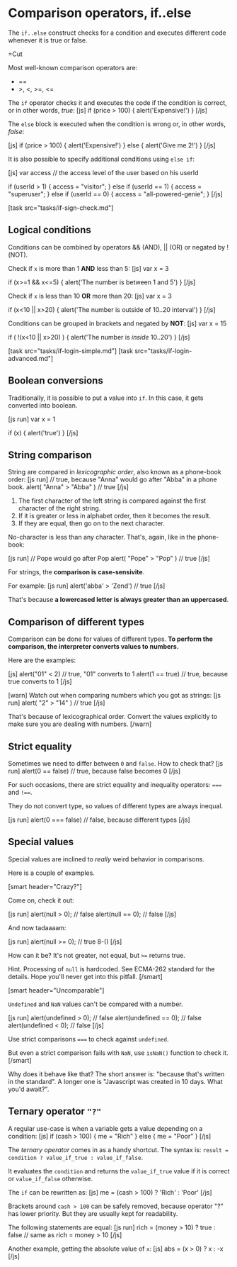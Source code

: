 
# Comparison operators, if..else 

The `if..else` construct checks for a condition and executes different code whenever it is true or false.

=Cut

Most well-known comparison operators are:
<ul>
<li>==</li>
<li>&gt;, &lt;, &gt;=, &lt;=</li>
</ul>

The `if` operator checks it and executes the code if the condition is correct, or in other words, <i>true</i>:
[js]
if (price > 100) {
  alert('Expensive!')
}
[/js]

The `else` block is executed when the condition is wrong or, in other words, <i>false</i>:

[js]
if (price > 100) {
  alert('Expensive!')
} else {
  alert('Give me 2!')
}
[/js]

It is also possible to specify additional conditions using `else if`:

[js]
var access  // the access level of the user based on his userId

if (userId > 1) {
  access = "visitor";
} else if (userId == 1) {
  access = "superuser";
} else if (userId == 0) {
  access = "all-powered-genie";
} 
[/js]

[task src="tasks/if-sign-check.md"]


## Logical conditions   

Conditions can be combined by operators && (AND), || (OR) or negated by !(NOT).

Check if `x` is more than 1 <b>AND</b> less than 5:
[js]
var x = 3

if (x>=1 && x<=5) {
  alert('The number is between 1 and 5')
}
[/js]

Check if `x` is less than 10 <b>OR</b> more than 20:
[js]
var x = 3

if (x<10 || x>20) {
  alert('The number is outside of 10..20 interval')
}
[/js]

Conditions can be grouped in brackets and negated by <b>NOT</b>:
[js]
var x = 15

if ( !(x<10 || x>20) ) {
  alert('The number is *inside* 10..20')
}
[/js]

[task src="tasks/if-login-simple.md"]
[task src="tasks/if-login-advanced.md"]


## Boolean conversions   

Traditionally, it is possible to put a value into `if`. In this case, it gets converted into boolean.

[js run]
var x = 1

if (x) {
  alert('true')
}
[/js]


## String comparison   

String are compared in <i>lexicographic order</i>, also known as a phone-book order:
[js run]
// true, because "Anna" would go after "Abba" in a phone book. 
alert( "Anna" > "Abba" )  // true
[/js]

<ol>
<li>The first character of the left string is compared against the first character of the right string.</li>
<li>If it is greater or less in alphabet order, then it becomes the result.</li>
<li>If they are equal, then go on to the next character.</li>
</ol>

No-character is less than any character. That's, again, like in the phone-book:

[js run]
// Pope would go after Pop 
alert( "Pope" > "Pop" )  // true
[/js]

For strings, the <b>comparison is case-sensivite</b>.

For example:
[js run]
alert('abba' > 'Zend') // true
[/js]

That's because <b>a lowercased letter is always greater than an uppercased</b>. 



## Comparison of different types   

Comparison can be done for values of different types. <b>To perform the comparison, the interpreter converts values to numbers.</b>

Here are the examples:

[js]
alert("01" < 2)   // true, "01" converts to 1
alert(1 == true)  // true, because true converts to 1
[/js]

[warn]
Watch out when comparing numbers which you got as strings:
[js run]
alert( "2" > "14" ) // true
[/js]

That's because of lexicographical order. Convert the values explicitly to make sure you are dealing with numbers.
[/warn]


## Strict equality   

Sometimes we need to differ between `0` and `false`. How to check that?
[js run]
alert(0 == false) // true, because false becomes 0
[/js]

For such occasions, there are strict equality and inequality operators: `===` and `!==`.

They do not convert type, so values of different types are always inequal.

[js run]
alert(0 === false) // false, because different types
[/js]



## Special values   

Special values are inclined to <i>really</i> weird behavior in comparisons.

Here is a couple of examples.

[smart header="Crazy?"]

Come on, check it out:

[js run]
alert(null > 0); // false
alert(null == 0); // false
[/js]

And now tadaaaam:

[js run]
alert(null >= 0); // true 8-()
[/js]

How can it be? It's not greater, not equal, but <code>&gt;=</code> returns true.

Hint. Processing of `null` is hardcoded. See ECMA-262 standard for the details. Hope you'll never get into this pitfall.
[/smart]


[smart header="Uncomparable"]

`Undefined` and `NaN` values can't be compared with a number.

[js run]
alert(undefined > 0); // false
alert(undefined  == 0); // false
alert(undefined  < 0); // false
[/js]

Use strict comparisons `===` to check against `undefined`. 

But even a strict comparison fails with `NaN`, use  `isNaN()` function to check it.
[/smart]

Why does it behave like that? The short answer is: "because that's written in the standard". A longer one is "Javascript was created in 10 days. What you'd await?".



## Ternary operator `"?"`   

A regular use-case is when a variable gets a value depending on a condition:
[js]
if (cash > 100) {
  me = "Rich"
} else {
  me = "Poor"
}
[/js]

The <i>ternary operator</i> comes in as a handy shortcut. The syntax is:
`result = condition ? value_if_true : value_if_false`.

It evaluates the `condition` and returns the `value_if_true` value if it is correct or `value_if_false` otherwise.

The `if` can be rewritten as:
[js]
me = (cash > 100) ? 'Rich' : 'Poor'
[/js]

Brackets around <code>cash &gt; 100</code> can be safely removed, because operator "?" has lower priority. But they are usually kept for readability.

The following statements are equal:
[js run]
rich = (money > 10) ? true : false
// same as
rich = money > 10
[/js]

Another example, getting the absolute value of `x`:
[js]
abs = (x > 0) ? x : -x
[/js]

